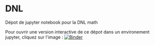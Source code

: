 # DNL
Dépot de jupyter notebook pour la DNL math

Pour ouvrir une version interactive de ce dépot dans un environement jupyter, cliquez sur l'image : [![Binder](https://mybinder.org/badge.svg)](https://mybinder.org/v2/gh/ECaMorlaix-TSI-1718/DNL/master)
